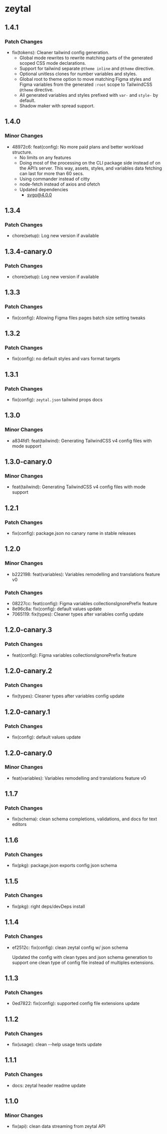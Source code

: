 # zeytal

## 1.4.1

### Patch Changes

- fix(tokens): Cleaner tailwind config generation.
  - Global mode rewrites to rewrite matching parts of the generated scoped CSS mode declarations.
  - Support for tailwind separate `@theme inline` and `@theme` directive.
  - Optional unitless clones for number variables and styles.
  - Global root to theme option to move matching Figma styles and Figma variables from the generated `:root` scope to TailwindCSS `@theme` directive.
  - All generated variables and styles prefixed with `var-` and `style-` by default.
  - Shadow maker with spread support.

## 1.4.0

### Minor Changes

- 48972c6: feat(config): No more paid plans and better workload structure.
  - No limits on any features
  - Doing most of the processing on the CLI package side instead of on the API’s server. This way, assets, styles, and variables data fetching can last for more than 60 secs.
  - Using commander instead of citty
  - node-fetch instead of axios and ofetch
  - Updated dependencies
    - svgo@4.0.0

## 1.3.4

### Patch Changes

- chore(setup): Log new version if available

## 1.3.4-canary.0

### Patch Changes

- chore(setup): Log new version if available

## 1.3.3

### Patch Changes

- fix(config): Allowing Figma files pages batch size setting tweaks

## 1.3.2

### Patch Changes

- fix(config): no default styles and vars format targets

## 1.3.1

### Patch Changes

- fix(config): `zeytal.json` tailwind props docs

## 1.3.0

### Minor Changes

- a834fd1: feat(tailwind): Generating TailwindCSS v4 config files with mode support

## 1.3.0-canary.0

### Minor Changes

- feat(tailwind): Generating TailwindCSS v4 config files with mode support

## 1.2.1

### Patch Changes

- fix(config): package.json no canary name in stable releases

## 1.2.0

### Minor Changes

- b222198: feat(variables): Variables remodelling and translations feature v0

### Patch Changes

- 08227cc: feat(config): Figma variables collectionsIgnorePrefix feature
- 8e96c8a: fix(config): default values update
- 7065119: fix(types): Cleaner types after variables config update

## 1.2.0-canary.3

### Patch Changes

- feat(config): Figma variables collectionsIgnorePrefix feature

## 1.2.0-canary.2

### Patch Changes

- fix(types): Cleaner types after variables config update

## 1.2.0-canary.1

### Patch Changes

- fix(config): default values update

## 1.2.0-canary.0

### Minor Changes

- feat(variables): Variables remodelling and translations feature v0

## 1.1.7

### Patch Changes

- fix(schema): clean schema completions, validations, and docs for text editors

## 1.1.6

### Patch Changes

- fix(pkg): package.json exports config json schema

## 1.1.5

### Patch Changes

- fix(pkg): right deps/devDeps install

## 1.1.4

### Patch Changes

- ef2512c: fix(config): clean zeytal config w/ json schema

  Updated the config with clean types and json schema generation to support one clean type of config file instead of multiples extensions.

## 1.1.3

### Patch Changes

- 0ed7822: fix(config): supported config file extensions update

## 1.1.2

### Patch Changes

- fix(usage): clean --help usage texts update

## 1.1.1

### Patch Changes

- docs: zeytal header readme update

## 1.1.0

### Minor Changes

- fix(api): clean data streaming from zeytal API
